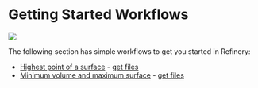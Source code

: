 # Getting Started Workflows

![](https://github.com/martinstacey/RefineryPrimer/tree/f565c2e5d3b423678fe7a90e35b5b52984bbd6fd/.gitbook/assets/beginer.png)

The following section has simple workflows to get you started in Refinery:

* [Highest point of a surface](04-01-01_highest-point-of-a-surface.md) - [get files](https://github.com/martinstacey/RefineryPrimer/tree/ContentBranch/04-sample-workflows/04-00_sample_files/04-00-01_gettingstarted)
* [Minimum volume and maximum surface](04-01-02_minimum-volume-and-maximum-surface.md) - [get files](https://github.com/martinstacey/RefineryPrimer/tree/ContentBranch/04-sample-workflows/04-00_sample_files/04-00-01_gettingstarted/01-02_Minimum-volume-and-maximum-surface)


